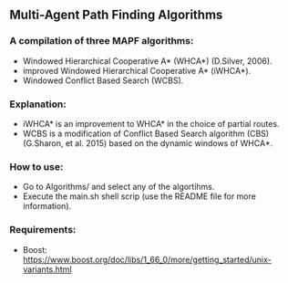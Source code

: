 ## Multi-Agent Path Finding Algorithms

### A compilation of three MAPF algorithms:

* Windowed Hierarchical Cooperative A* (WHCA*) (D.Silver, 2006).
* improved Windowed Hierarchical Cooperative A* (iWHCA*).
* Windowed Conflict Based Search (WCBS).


### Explanation:

* iWHCA* is an improvement to WHCA* in the choice of partial routes.
* WCBS is a modification of Conflict Based Search algorithm (CBS) (G.Sharon, et al. 2015) based on the dynamic windows of WHCA*.


### How to use:

* Go to Algorithms/ and select any of the algortihms.
* Execute the main.sh shell scrip (use the README file for more information).


### Requirements:

* Boost: https://www.boost.org/doc/libs/1_66_0/more/getting_started/unix-variants.html
